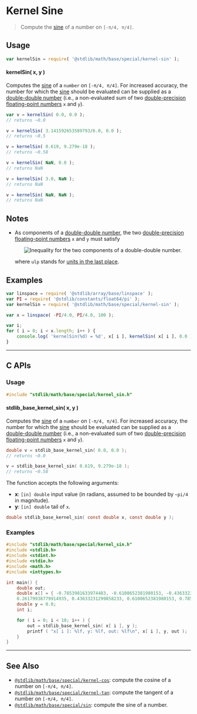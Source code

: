 <!--

@license Apache-2.0

Copyright (c) 2022 The Stdlib Authors.

Licensed under the Apache License, Version 2.0 (the "License");
you may not use this file except in compliance with the License.
You may obtain a copy of the License at

   http://www.apache.org/licenses/LICENSE-2.0

Unless required by applicable law or agreed to in writing, software
distributed under the License is distributed on an "AS IS" BASIS,
WITHOUT WARRANTIES OR CONDITIONS OF ANY KIND, either express or implied.
See the License for the specific language governing permissions and
limitations under the License.

-->

# Kernel Sine

> Compute the [sine][sine] of a number on `[-π/4, π/4]`.

<section class="usage">

## Usage

```javascript
var kernelSin = require( '@stdlib/math/base/special/kernel-sin' );
```

#### kernelSin( x, y )

Computes the [sine][sine] of a `number` on `[-π/4, π/4]`. For increased accuracy, the number for which the [sine][sine] should be evaluated can be supplied as a [double-double number][double-double-arithmetic] (i.e., a non-evaluated sum of two [double-precision floating-point numbers][ieee754] `x` and `y`).

```javascript
var v = kernelSin( 0.0, 0.0 );
// returns ~0.0

v = kernelSin( 3.141592653589793/6.0, 0.0 );
// returns ~0.5

v = kernelSin( 0.619, 9.279e-18 );
// returns ~0.58

v = kernelSin( NaN, 0.0 );
// returns NaN

v = kernelSin( 3.0, NaN );
// returns NaN

v = kernelSin( NaN, NaN );
// returns NaN
```

</section>

<!-- /.usage -->

<section class="notes">

## Notes

-   As components of a [double-double number][double-double-arithmetic], the two [double-precision floating-point numbers][ieee754] `x` and `y` must satisfy 

    <!-- <equation class="equation" label="eq:double_double_inequality" align="center" raw="|y| \leq \frac{1}{2} \operatorname{ulp}(x)" alt="Inequality for the two components of a double-double number."> -->

    <div class="equation" align="center" data-raw-text="|y| \leq \frac{1}{2} \operatorname{ulp}(x)" data-equation="eq:double_double_inequality">
        <img src="https://cdn.jsdelivr.net/gh/stdlib-js/stdlib@bb29798906e119fcb2af99e94b60407a270c9b32/lib/node_modules/@stdlib/math/base/special/kernel-sin/docs/img/equation_double_double_inequality.svg" alt="Inequality for the two components of a double-double number.">
        <br>
    </div>

    <!-- </equation> -->

    where `ulp` stands for [units in the last place][ulp].

</section>

<!-- /.notes -->

<section class="examples">

## Examples

<!-- eslint no-undef: "error" -->

```javascript
var linspace = require( '@stdlib/array/base/linspace' );
var PI = require( '@stdlib/constants/float64/pi' );
var kernelSin = require( '@stdlib/math/base/special/kernel-sin' );

var x = linspace( -PI/4.0, PI/4.0, 100 );

var i;
for ( i = 0; i < x.length; i++ ) {
    console.log( 'kernelSin(%d) = %d', x[ i ], kernelSin( x[ i ], 0.0 ) );
}
```

</section>

<!-- /.examples -->

<!-- C interface documentation. -->

* * *

<section class="c">

## C APIs

<!-- Section to include introductory text. Make sure to keep an empty line after the intro `section` element and another before the `/section` close. -->

<section class="intro">

</section>

<!-- /.intro -->

<!-- C usage documentation. -->

<section class="usage">

### Usage

```c
#include "stdlib/math/base/special/kernel_sin.h"
```

#### stdlib_base_kernel_sin( x, y )

Computes the [sine][sine] of a `number` on `[-π/4, π/4]`. For increased accuracy, the number for which the [sine][sine] should be evaluated can be supplied as a [double-double number][double-double-arithmetic] (i.e., a non-evaluated sum of two [double-precision floating-point numbers][ieee754] `x` and `y`).

```c
double v = stdlib_base_kernel_sin( 0.0, 0.0 );
// returns ~0.0

v = stdlib_base_kernel_sin( 0.619, 9.279e-18 );
// returns ~0.58
```

The function accepts the following arguments:

-   **x**: `[in] double` input value (in radians, assumed to be bounded by `~pi/4` in magnitude).
-   **y**: `[in] double` tail of `x`.

```c
double stdlib_base_kernel_sin( const double x, const double y );
```

</section>

<!-- /.usage -->

<!-- C API usage notes. Make sure to keep an empty line after the `section` element and another before the `/section` close. -->

<section class="notes">

</section>

<!-- /.notes -->

<!-- C API usage examples. -->

<section class="examples">

### Examples

```c
#include "stdlib/math/base/special/kernel_sin.h"
#include <stdlib.h>
#include <stdint.h>
#include <stdio.h>
#include <math.h>
#include <inttypes.h>

int main() {
    double out;
    double x[] = { -0.7853981633974483, -0.6108652381980153, -0.4363323129985824, -0.26179938779914946, -0.08726646259971649, 0.08726646259971649,
    0.26179938779914935, 0.43633231299858233, 0.6108652381980153, 0.7853981633974483 };
    double y = 0.0;
    int i;

    for ( i = 0; i < 10; i++ ) {
        out = stdlib_base_kernel_sin( x[ i ], y );
        printf ( "x[ i ]: %lf, y: %lf, out: %lf\n", x[ i ], y, out );
    }
}
```

</section>

<!-- /.examples -->

</section>

<!-- /.c -->

<!-- Section for related `stdlib` packages. Do not manually edit this section, as it is automatically populated. -->

<section class="related">

* * *

## See Also

-   <span class="package-name">[`@stdlib/math/base/special/kernel-cos`][@stdlib/math/base/special/kernel-cos]</span><span class="delimiter">: </span><span class="description">compute the cosine of a number on `[-π/4, π/4]`.</span>
-   <span class="package-name">[`@stdlib/math/base/special/kernel-tan`][@stdlib/math/base/special/kernel-tan]</span><span class="delimiter">: </span><span class="description">compute the tangent of a number on `[-π/4, π/4]`.</span>
-   <span class="package-name">[`@stdlib/math/base/special/sin`][@stdlib/math/base/special/sin]</span><span class="delimiter">: </span><span class="description">compute the sine of a number.</span>

</section>

<!-- /.related -->

<!-- Section for all links. Make sure to keep an empty line after the `section` element and another before the `/section` close. -->

<section class="links">

[sine]: https://en.wikipedia.org/wiki/Sine

[double-double-arithmetic]: https://en.wikipedia.org/wiki/Quadruple-precision_floating-point_format#Double-double_arithmetic

[ieee754]: https://en.wikipedia.org/wiki/IEEE_floating_point

[ulp]: https://en.wikipedia.org/wiki/Unit_in_the_last_place

<!-- <related-links> -->

[@stdlib/math/base/special/kernel-cos]: https://github.com/stdlib-js/stdlib/tree/develop/lib/node_modules/%40stdlib/math/base/special/kernel-cos

[@stdlib/math/base/special/kernel-tan]: https://github.com/stdlib-js/stdlib/tree/develop/lib/node_modules/%40stdlib/math/base/special/kernel-tan

[@stdlib/math/base/special/sin]: https://github.com/stdlib-js/stdlib/tree/develop/lib/node_modules/%40stdlib/math/base/special/sin

<!-- </related-links> -->

</section>

<!-- /.links -->
